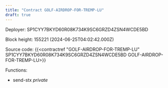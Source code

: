 ```yaml
---
title: "Contract GOLF-AIRDROP-FOR-TREMP-LU"
draft: true
---
```

Deployer: SP1CYY7BKYD60R08K734K9SC6GRZD4ZSN4WCDE5BD


 



Block height: 155221 (2024-06-25T04:02:42.000Z)

Source code: {{<contractref "GOLF-AIRDROP-FOR-TREMP-LU" SP1CYY7BKYD60R08K734K9SC6GRZD4ZSN4WCDE5BD GOLF-AIRDROP-FOR-TREMP-LU>}}

Functions:

* send-stx _private_
